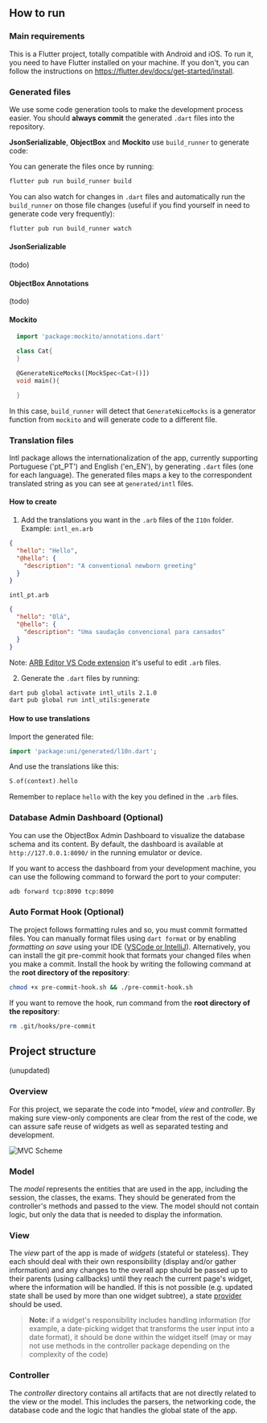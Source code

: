 ## How to run

### Main requirements

This is a Flutter project, totally compatible with Android and iOS. To run it, you need to have Flutter installed on your machine. If you don't, you can follow the instructions on https://flutter.dev/docs/get-started/install.

### Generated files

We use some code generation tools to make the development process easier.
You should **always commit** the generated `.dart` files into the repository.

**JsonSerializable**, **ObjectBox** and **Mockito** use `build_runner` to generate code:

You can generate the files once by running:
```sh
flutter pub run build_runner build
```

You can also watch for changes in `.dart` files and automatically run the `build_runner` on those file changes (useful if you find yourself in need to generate code very frequently):
```sh
flutter pub run build_runner watch
```

#### JsonSerializable

(todo)

#### ObjectBox Annotations

(todo)

#### Mockito

```dart
  import 'package:mockito/annotations.dart'

  class Cat{
  }

  @GenerateNiceMocks([MockSpec<Cat>()])
  void main(){

  }
```
In this case, `build_runner` will detect that `GenerateNiceMocks` is a generator function from `mockito` and will generate code to a different file.

### Translation files

Intl package allows the internationalization of the app, currently supporting Portuguese ('pt_PT') and English ('en_EN'), by generating `.dart` files (one for each language).
The generated files maps a key to the correspondent translated string as you can see at ```generated/intl``` files.

#### How to create

1. Add the translations you want in the `.arb` files of the ```I10n``` folder.
Example:
`intl_en.arb`
```json
{
  "hello": "Hello",
  "@hello": {
    "description": "A conventional newborn greeting"
  }
}
```
`intl_pt.arb`
```json
{
  "hello": "Olá",
  "@hello": {
    "description": "Uma saudação convencional para cansados"
  }
}
```

Note:
[ARB Editor VS Code extension](https://marketplace.visualstudio.com/items?itemName=Google.arb-editor) it's useful to edit `.arb` files.

2. Generate the `.dart` files by running:
```sh
dart pub global activate intl_utils 2.1.0
dart pub global run intl_utils:generate
```

#### How to use translations

Import the generated file:
```dart
import 'package:uni/generated/l10n.dart';
```

And use the translations like this:
```dart
S.of(context).hello
```
Remember to replace `hello` with the key you defined in the `.arb` files.

### Database Admin Dashboard (Optional)

You can use the ObjectBox Admin Dashboard to visualize the database schema and its content.
By default, the dashboard is available at `http://127.0.0.1:8090/` in the running emulator or device.

If you want to access the dashboard from your development machine, you can use the following command to forward the port to your computer:
```bash
adb forward tcp:8090 tcp:8090
```

### Auto Format Hook (Optional)

The project follows formatting rules and so, you must commit formatted files.
You can manually format files using `dart format` or by enabling _formatting on save_ using your IDE ([VSCode or IntelliJ](https://docs.flutter.dev/tools/formatting)).
Alternatively, you can install the git pre-commit hook that formats your changed files when you make a commit.
Install the hook by writing the following command at the **root directory of the repository**:

``` bash
chmod +x pre-commit-hook.sh && ./pre-commit-hook.sh
```

If you want to remove the hook, run command from the **root directory of the repository**:

```bash
rm .git/hooks/pre-commit
```

## Project structure
(unupdated)

### Overview

For this project, we separate the code into *model, *view* and *controller*.
By making sure view-only components are clear from the rest of the code, we can assure safe reuse of widgets as well as separated testing and development.

![MVC Scheme](../../readme-src/MVC.png "MVC Scheme")

### Model
The *model* represents the entities that are used in the app, including the session, the classes, the exams. They should be generated from the controller's methods and passed to the view. The model should not contain logic, but only the data that is needed to display the information.

### View

The *view* part of the app is made of *widgets* (stateful or stateless). They each should deal with their own responsibility (display and/or gather information) and any changes to the overall app should be passed up to their parents (using callbacks) until they reach the current page's widget, where the information will be handled. If this is not possible (e.g. updated state shall be used by more than one widget subtree), a state [provider](https://pub.dev/packages/provider) should be used.

> **Note:** if a widget's responsibility includes handling information (for example, a date-picking widget that transforms the user input into a date format), it should be done within the widget itself (may or may not use methods in the controller package depending on the complexity of the code)

### Controller

The *controller* directory contains all artifacts that are not directly related to the view or the model. This includes the parsers, the networking code, the database code and the logic that handles the global state of the app.
